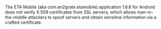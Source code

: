 The ETA Mobile (aka com.en2grate.etamobile) application 1.6.6 for Android does not verify X.509 certificates from SSL servers, which allows man-in-the-middle attackers to spoof servers and obtain sensitive information via a crafted certificate.